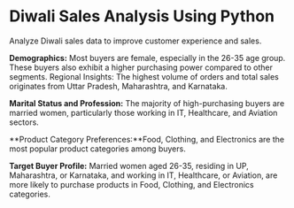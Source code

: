 # Diwali Sales Analysis Using Python

Analyze Diwali sales data to improve customer experience and sales.

**Demographics:** Most buyers are female, especially in the 26-35 age group. These buyers also exhibit a higher purchasing power compared to other segments.
Regional Insights: The highest volume of orders and total sales originates from Uttar Pradesh, Maharashtra, and Karnataka.

**Marital Status and Profession:** The majority of high-purchasing buyers are married women, particularly those working in IT, Healthcare, and Aviation sectors.

**Product Category Preferences:**Food, Clothing, and Electronics are the most popular product categories among buyers.

**Target Buyer Profile:** Married women aged 26-35, residing in UP, Maharashtra, or Karnataka, and working in IT, Healthcare, or Aviation, are more likely to purchase products in Food, Clothing, and Electronics categories.
